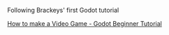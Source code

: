 Following Brackeys' first Godot tutorial

[How to make a Video Game - Godot Beginner Tutorial](https://www.youtube.com/watch?v=LOhfqjmasi0)